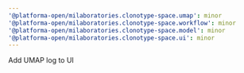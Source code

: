 ```yaml
---
'@platforma-open/milaboratories.clonotype-space.umap': minor
'@platforma-open/milaboratories.clonotype-space.workflow': minor
'@platforma-open/milaboratories.clonotype-space.model': minor
'@platforma-open/milaboratories.clonotype-space.ui': minor
---
```


Add UMAP log to UI

